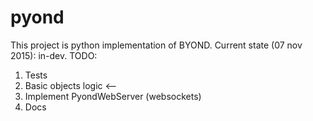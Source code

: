 # pyond
This project is python implementation of BYOND.
Current state (07 nov 2015): in-dev.
TODO:
1. Tests
2. Basic objects logic <--
3. Implement PyondWebServer (websockets)
4. Docs
